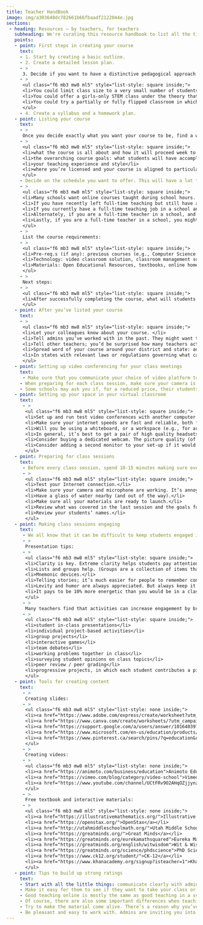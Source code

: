 ```yaml
---
title: Teacher HandBook
image: img/a303648dc782661b66fbaadf2122044e.jpg
sections:
 - heading: Resources — by teachers, for teachers
   subheading: We're curating this resource handbook to list all the tips that we hear from teachers about how to build a successful presence on AllCourse.
   points:
   - point: First steps in creating your course
     text:
     - 1. Start by creating a basic outline.
     - 2. Create a detailed lesson plan.
     - >
      3. Decide if you want to have a distinctive pedagogical approach. For instance:
     - >
      <ul class="f6 mb3 mw8 ml5" style="list-style: square inside;">
      <li>You could limit class size to a very small number of students, so as to position the course for students who will benefit from a lot of personal attention in that subject</li>
      <li>You could offer a girls-only STEM class under the theory that girls tend to speak up less in STEM classes when boys are present</li>
      <li>You could try a partially or fully flipped classroom in which students spend some or all of their homework hours watching video lessons to learn the underlying concepts and then work problems together with you in class. Video lessons could be curated from YouTube or other sites, or could be your own prerecorded videos, or a combination of both.</li>
      </ul>
     - 4. Create a syllabus and a homework plan.
   - point: Listing your course
     text:
     - >
      Once you decide exactly what you want your course to be, find a way to communicate in your course listing so that people can very quickly visualize what your course will be like. Course listings should clearly explain several things:
     - >
      <ul class="f6 mb3 mw8 ml5" style="list-style: square inside;">
      <li>what the course is all about and how it will proceed week to week</li>
      <li>the overarching course goals: what students will have accomplished by successfully completing the course</li>
      <li>your teaching experience and style</li>
      <li>where you’re licensed and your course is aligned to particular standards</li>
      </ul>
     - Decide on the schedule you want to offer. This will have a lot to do with where you’re licensed, and whether or not you have a full-time day job (especially if that day job is as a teacher in a school).
     - >
      <ul class="f6 mb3 mw8 ml5" style="list-style: square inside;">
      <li>Many schools want online courses taught during school hours. If you want to appeal to these schools, you’ll need to find a way to teach during those hours, which could be difficult if you work another job during those hours.</li>
      <li>If you have recently left full-time teaching but still have a current license, you will be relatively free to choose schedules that work well for schools.</li>
      <li>If you currently have a full-time teaching job in a school and you’re looking to supplement your income, you may find that even if you have enough free time during the day that your school district views those hours as their time, not yours. You should talk to your school administrators and ask permission to teach through AllCourse during the day.</li>
      <li>Alternately, if you are a full-time teacher in a school, and you happen to be licensed in another state in a different time zone, then you can take advantage of that to schedule your course. For example, teachers in the East Coast who also have a West Coast license could list courses after their school day is over but before West Coast schools have gotten out.</li>
      <li>Lastly, if you are a full-time teacher in a school, you might want to let your administration know that you’re interested in teaching through AllCourse and ask if the school is interested in partnering and splitting the income.</li>
      </ul>
     - >
      List the course requirements:
     - >
      <ul class="f6 mb3 mw8 ml5" style="list-style: square inside;">
      <li>Pre-req.s (if any): previous courses (e.g., Computer Science I, Spanish I & II, etc.), skills (e.g., intermediate violin), etc.</li>
      <li>Technology: video classroom solution, classroom management software, homework management solution, etc.</li>
      <li>Materials: Open Educational Resources, textbooks, online homework solutions, your own content, outside videos, etc.</li>
      </ul>
     - >
      Next steps:
     - >
      <ul class="f6 mb3 mw8 ml5" style="list-style: square inside;">
      <li>After successfully completing the course, what will students be equipped to do next? In many cases, this will be the next logical course within that subject domain. Let them know if you also offer that course, or if they’ll have to look elsewhere. If you’re teaching an unusual language, buyers will want to know if they can count on you next semester and next year. No one is going to buy your Gaelic Language I course without knowing they can take Gaelic Language II and III with you in the coming years.</li>
      </ul>
   - point: After you’ve listed your course
     text:
     - >
      <ul class="f6 mb3 mw8 ml5" style="list-style: square inside;">
      <li>Let your colleagues know about your course. </li>
      <li>Tell admins you’ve worked with in the past. They might want to buy seats, or know other admins who would. And if they haven’t already given you a reference for your AllCourse profile, now is a great time to ask — teachers with strong references on their profile pages generally fill up their classes more easily and charge higher per-seat rates than those who don’t.</li>
      <li>Tell other teachers; you’d be surprised how many teachers actively post interesting education stories on social media. And teachers love to support other teachers.</li>
      <li>Spread word of your course around your district and state: admins within your state are most likely to have heard of your district and perhaps even your school. Hence, they have a built-in level of trust regarding your background and capabilities. They are also, assuming you are licensed in that state, the most likely buyers of seats initially. Communicate early and often with prospective admins, students, and parents who inquire about you or your listed courses. Because these folks are trying something new by taking your course, they will find a little bit of overcommunication to be reassuring. It shows them that you’ll be there for them.</li>
      <li>In states with relevant laws or regulations governing what can or can’t be said in the classroom, once schools start buying seats in your course be sure to chat with the hiring administrator about these requirements before you interact with any students or parents. </li>
      </ul>
   - point: Setting up video conferencing for your class meetings
     text:
      - Make sure that you communicate your choice of video platform to the students and admins you work with well ahead of time. Admins may have opinions on video players, and you’ll want to listen and accommodate them if you can. Students may need to download software in advance.
     - When preparing for each class session, make sure your camera is on and working properly. Don’t forget to record each class session! These are essential for students who miss class. They will also be useful for you in subsequent classes — to find highlights that you can use as learning aids or to post on social media to promote your courses. (Needless to say, never post student faces, names, or activity on social media.).
     - Some schools may ask you if, for a reduced price, their students can just use your video recordings. Perhaps these schools plan to have an on-ground teacher-facilitator and they lack the budget to pay for both an on-ground teacher and a live online teacher. If you agree, you’ll have to work out special pricing with them. The advantage to you is that you can earn incremental revenue with no extra effort. The school will be able to use your videos for the same length of time that you teach your course live. Seats in video-only classes are purchased on a one-time basis, like seats in live online classes, just at a lower price. (It is against AllCourse’s Terms of Service, and your rights as the intellectual property owner, for a school to retain your videos for future use.)
   - point: Setting up your space in your virtual classroom
     text:
      - >
       <ul class="f6 mb3 mw8 ml5" style="list-style: square inside;">
       <li>Set up and run test video conferences with another computer in a different room, which you can walk back and forth between. The idea is to keep tweaking your “classroom’s” background, lighting, and sound until you think it’s just right. </li>
       <li>Make sure your internet speeds are fast and reliable, both for download and upload. (And during class times, make sure no one else in the house is using any significant bandwidth for tv streaming, online games, etc.)</li>
       <li>Will you be using a whiteboard, or a workspace (e.g., for arts or chemistry experiments)? If so, make sure that it’s easy to see in the camera frame, and that it’s angled so that you can use it without blocking the students’ view.</li>
       <li>In general, it’s best to get a pair of high quality headsets. Make sure they’re comfortable. Also make sure they have an attached microphone so that your students can hear you clearly and to reduce background noise. Gaming headsets work well, because they’re designed for a similar purpose. Wireless headsets are particularly popular with teachers — you don’t want the wire knocking over your glass of water every time you get up.</li>
       <li>Consider buying a dedicated webcam. The picture quality (of you presenting) will be better than can be achieved with almost any built-in laptop camera.</li>
       <li>Consider adding a second monitor to your set-up if it would be helpful to have your video classroom on one monitor and your materials handy on the other.</li>
       </ul>
   - point: Preparing for class sessions
     text:
      - Before every class session, spend 10-15 minutes making sure everything is ready.
      - >
       <ul class="f6 mb3 mw8 ml5" style="list-style: square inside;">
       <li>Test your Internet connection.</li>
       <li>Make sure your camera and microphone are working. It’s annoyingly easy on many laptops nowadays to turn off the microphone, camera, or Wi-Fi accidentally simply by pressing a particular “Function” key on the keyboard — make sure you know if your keyboard has these keys and where they are!</li>
       <li>Have a glass of water nearby (and out of the way).</li>
       <li>Make sure all your materials are ready to launch.</li>
       <li>Review what was covered in the last session and the goals for this session.</li>
       <li>Review your students’ names.</li>
       </ul>
   - point: Making class sessions engaging
     text:
      - We all know that it can be difficult to keep students engaged in the classroom. It can be even harder in online classes (though there are also many students who report finding it easier to pay attention in online classes). Teachers who teach online use a variety of techniques to try to maximize student engagement.
      - >
       Presentation tips:
      - >
       <ul class="f6 mb3 mw8 ml5" style="list-style: square inside;">
       <li>Clarity is key. Extreme clarity helps students pay attention. Try to deliver material without jumping back and forth between ideas. Keep your presentation simple, straightforward, and logical. Try to reduce or eliminate vocalized pauses (“um”s and “uh”s).</li>
       <li>Lists and groups help. (Groups are a collection of items that are closely related thematically but aren’t in any particular order. One example might be “the causes of World War I.”) Lists and groups provide conceptual scaffolding that helps students anticipate where you’re about to go, and gives them places to jump back in easily if their attention wandered for a moment.</li>
       <li>Mnemonic devices.</li>
       <li>Telling stories; it’s much easier for people to remember concepts when they hear about them within a simple narrative structure.</li>
       <li>Levity and humor are always appreciated. But always keep it appropriate!</li>
       <li>It pays to be 10% more energetic than you would be in a classroom. Modulate your voice and facial expressions more than you would in a classroom.</li>
       </ul>
      - >
       Many teachers find that activities can increase engagement by breaking things up and having students exercise different skills. Some popular activities are:
      - >
       <ul class="f6 mb3 mw8 ml5" style="list-style: square inside;">
       <li>student in-class presentations</li>
       <li>individual project-based activities</li>
       <li>group projects</li>
       <li>interactive games</li>
       <li>team debates</li>
       <li>working problems together in class</li>
       <li>surveying student opinions on class topics</li>
       <li>peer review / peer grading</li>
       <li>progressive projects, in which each student contributes a piece and then it goes to the next student. This works particularly well in creative writing or arts courses</li>
       </ul>
   - point: Tools for creating content
     text:
      - >
       Creating slides:
      - >
       <ul class="f6 mb3 mw8 ml5" style="list-style: none inside;">
       <li><a href="https://www.adobe.com/express/create/worksheet?utm_campaign=educators_all-all-approved-evergreen-4_ideas_to_scale_your_classes-20220603&utm_content=evergreen&utm_source=wordpress&utm_medium=blog">Adobe Express</a></li>
       <li><a href="https://www.canva.com/create/worksheets/?utm_campaign=educators_all-all-approved-evergreen-4_ideas_to_scale_your_classes-20220603&utm_content=evergreen&utm_source=wordpress&utm_medium=blog">Canva</a></li>
       <li><a href="https://support.google.com/a/users/answer/10164039?hl=en?utm_campaign=educators_all-all-approved-evergreen-4_ideas_to_scale_your_classes-20220603&utm_content=evergreen&utm_source=wordpress&utm_medium=blog">Google Slides</a></li>
       <li><a href="https://www.microsoft.com/en-us/education/products/office">Microsoft Powerpoint</a></li>
       <li><a href="https://www.pinterest.ca/search/pins/?q=education&rs=typed&term_meta%5b%5d=education%7Ctyped">Pinterest Education</a></li>
       </ul> 
      - >
       Creating videos:
      - >
       <ul class="f6 mb3 mw8 ml5" style="list-style: none inside;">
       <li><a href="https://animoto.com/business/education">Animoto Education</a></li>
       <li><a href="https://vimeo.com/blog/category/video-school">Vimeo - tips for usage</a></li>
       <li><a href="https://www.youtube.com/channel/UCtFRv9O2AHqOZjjynzrv-xg">YouTube Learning</a></li>
       </ul> 
      - >
       Free textbook and interactive materials:
      - >
       <ul class="f6 mb3 mw8 ml5" style="list-style: none inside;">
       <li><a href="https://illustrativemathematics.org/">Illustrative Mathematics</a></li>
       <li><a href="https://openstax.org/">OpenStax</a></li>
       <li><a href="http://utahmiddleschoolmath.org/">Utah Middle School Math</a></li>
       <li><a href="https://greatminds.org/">Great Minds</a></li>
       <li><a href="https://greatminds.org/eurekamathsquared">Eureka Math</a></li>
       <li><a href="https://greatminds.org/english/witwisdom">Wit & Wisdom</a></li>
       <li><a href="https://greatminds.org/science/phdscience">PhD Science</a></li>
       <li><a href="https://www.ck12.org/student/">CK-12</a></li>
       <li><a href="https://www.khanacademy.org/signup?isteacher=1">Khan Academy</a></li>
       </ul>
   - point: Tips to build up strong ratings
     text:
     - Start with all the little things: communicate clearly with admins, students and parents. Respond to their administrative items and questions quickly. Start and end classes on time. Get grades done as soon as the course is completed. Make everything as painless for them as you can.
     - Make it easy for them to see if they want to take your class or not. Sample videos help a lot. So does a clear, logical syllabus. Don’t be offended if they drop in the first week. They’re balancing their own complex logistical needs and it probably has nothing to do with you. Rather, view the first week of your course as a chance to really show off the material and your own unique style.
     - Good teaching online is mostly the same as good teaching in a schoolroom. Are you organized? It makes life easier for everyone. Do you care about your students? They can tell. Do you love the material? It shows. Do you give them personal attention or a helping hand when they need it? They always appreciate it (even if they don’t always show it).
     - Of course, there are also some important differences when teaching online. Students online are less of a captive audience than you may be used to. It pays to be 10% more energetic than you would be in a classroom. Humor goes a long way (but keep it appropriate!). Modulate your voice and facial expressions more than you would in a classroom. Most important, pay close attention to students who are missing classes or homework! If it looks like they may be beginning to fall behind, contact them early and often. And contact their school and parents as well if you deem it appropriate. It hurts everyone involved to let students slip through the cracks.
     - Try to make the material come alive. There’s a reason why you’ve devoted your career to it. Find those things about it that are awesome, and share them with students. If you don’t seem passionate about the material, why would they be?
     - Be pleasant and easy to work with. Admins are inviting you into their schools and families are inviting you into their lives. Make them want to invite you back.
---
```

